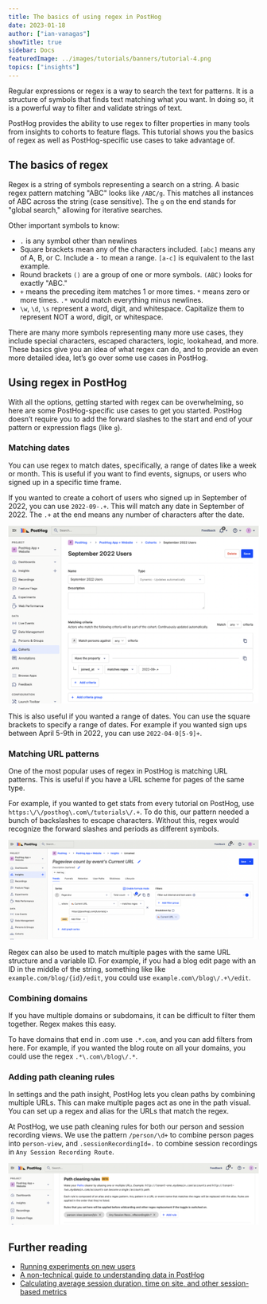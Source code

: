 ```yaml
---
title: The basics of using regex in PostHog
date: 2023-01-18
author: ["ian-vanagas"]
showTitle: true
sidebar: Docs
featuredImage: ../images/tutorials/banners/tutorial-4.png
topics: ["insights"]
---
```


Regular expressions or regex is a way to search the text for patterns. It is a structure of symbols that finds text matching what you want. In doing so, it is a powerful way to filter and validate strings of text.

PostHog provides the ability to use regex to filter properties in many tools from insights to cohorts to feature flags. This tutorial shows you the basics of regex as well as PostHog-specific use cases to take advantage of.

## The basics of regex

Regex is a string of symbols representing a search on a string. A basic regex pattern matching "ABC" looks like `/ABC/g`. This matches all instances of ABC across the string (case sensitive). The `g` on the end stands for "global search," allowing for iterative searches.

Other important symbols to know:

- `.` is any symbol other than newlines
- Square brackets mean any of the characters included. `[abc]` means any of A, B, or C. Include a `-` to mean a range. `[a-c]` is equivalent to the last example.
- Round brackets `()` are a group of one or more symbols. `(ABC)` looks for exactly "ABC."
- `+` means the preceding item matches 1 or more times. `*` means zero or more times. `.*` would match everything minus newlines.
- `\w`, `\d`, `\s` represent a word, digit, and whitespace. Capitalize them to represent NOT a word, digit, or whitespace.

There are many more symbols representing many more use cases, they include special characters, escaped characters, logic, lookahead, and more. These basics give you an idea of what regex can do, and to provide an even more detailed idea, let’s go over some use cases in PostHog.

## Using regex in PostHog

With all the options, getting started with regex can be overwhelming, so here are some PostHog-specific use cases to get you started. PostHog doesn’t require you to add the forward slashes to the start and end of your pattern or expression flags (like `g`).

### Matching dates

You can use regex to match dates, specifically, a range of dates like a week or month. This is useful if you want to find events, signups, or users who signed up in a specific time frame. 

If you wanted to create a cohort of users who signed up in September of 2022, you can use `2022-09-.+`. This will match any date in September of 2022. The `.+` at the end means any number of characters after the date.

![Cohprt](../images/tutorials/regex-basics/cohort.png)

This is also useful if you wanted a range of dates. You can use the square brackets to specify a range of dates. For example if you wanted sign ups between April 5-9th in 2022, you can use `2022-04-0[5-9]+`. 

### Matching URL patterns

One of the most popular uses of regex in PostHog is matching URL patterns. This is useful if you have a URL scheme for pages of the same type.

For example, if you wanted to get stats from every tutorial on PostHog, use `https:\/\/posthog\.com\/tutorials\/.+`. To do this, our pattern needed a bunch of backslashes to escape characters. Without this, regex would recognize the forward slashes and periods as different symbols.

![URL](../images/tutorials/regex-basics/url.png)

Regex can also be used to match multiple pages with the same URL structure and a variable ID. For example, if you had a blog edit page with an ID in the middle of the string, something like like `example.com/blog/{id}/edit`, you could use `example.com\/blog\/.+\/edit`. 

### Combining domains

If you have multiple domains or subdomains, it can be difficult to filter them together. Regex makes this easy.

To have domains that end in .com use `.*.com`, and you can add filters from here. For example, if you wanted the blog route on all your domains, you could use the regex `.*\.com\/blog\/.*`.

### Adding path cleaning rules

In settings and the path insight, PostHog lets you clean paths by combining multiple URLs. This can make multiple pages act as one in the path visual. You can set up a regex and alias for the URLs that match the regex. 

At PostHog, we use path cleaning rules for both our person and session recording views. We use the pattern `/person/\d+` to combine person pages into `person-view`, and `.sessionRecordingId=.` to combine session recordings in `Any Session Recording Route`.

![Path](../images/tutorials/regex-basics/path.png)

## Further reading

- [Running experiments on new users](/tutorials/new-user-experiments)
- [A non-technical guide to understanding data in PostHog](/tutorials/non-technical-guide-to-data)
- [Calculating average session duration, time on site, and other session-based metrics](/tutorials/session-metrics)